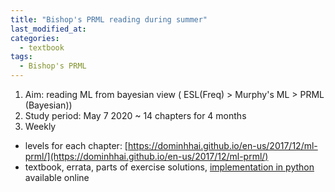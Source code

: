 ```yaml
---
title: "Bishop's PRML reading during summer"
last_modified_at:
categories:
  - textbook
tags:
  - Bishop's PRML
---
```



1. Aim: reading ML from bayesian view ( ESL(Freq) > Murphy's ML > PRML (Bayesian))
2. Study period: May 7 2020 ~ 14 chapters for 4 months
3. Weekly

- levels for each chapter: [https://dominhhai.github.io/en-us/2017/12/ml-prml/](https://dominhhai.github.io/en-us/2017/12/ml-prml/)
- textbook, errata, parts of exercise solutions, [implementation in python]([https://github.com/topics/prml](https://github.com/topics/prml)) available online

<!--stackedit_data:
eyJoaXN0b3J5IjpbOTk4MTU2ODA4LC0xMDQ4NTMxMzAsMjA0Nz
MxNzgyNSw2Nzg1MjM1Miw0NTM0NjgzM119
-->